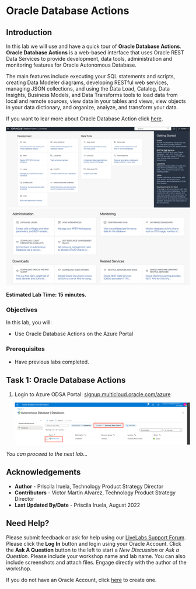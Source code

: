 # Oracle Database Actions

## Introduction

In this lab we will use and have a quick tour of **Oracle Database Actions**. 
**Oracle Database Actions** is a web-based interface that uses Oracle REST Data Services to provide development, data tools, administration and monitoring features for Oracle Autonomous Database.

The main features include executing your SQL statements and scripts, creating Data Modeler diagrams, developing RESTful web services, managing JSON collections, and using the Data Load, Catalog, Data Insights, Business Models, and Data Transforms tools to load data from local and remote sources, view data in your tables and views, view objects in your data dictionary, and organize, analyze, and transform your data.

If you want to lear more about Oracle Database Action click [here](https://docs.oracle.com/en/database/oracle/sql-developer-web/sdwad/about-sdw.html#GUID-AF7601F9-7713-4ECC-8EC9-FB0296002C69).

![DB Action Development Dashboard](./images/task1/db-actions-development.png)
![DB Action Administration Dashboard](./images/task1/db-actions-administration.png)


**Estimated Lab Time: 15 minutes.**

### Objectives

In this lab, you will:

* Use Oracle Database Actions on the Azure Portal

### Prerequisites

* Have previous labs completed.


## Task 1: Oracle Database Actions

1. Login to Azure ODSA Portal: [signup.multicloud.oracle.com/azure](https://signup.multicloud.oracle.com/azure)

    ![ODSA Portal Dashboard](./images/task1/adb-created.png)



*You can proceed to the next lab…*

## Acknowledgements
* **Author** - Priscila Iruela, Technology Product Strategy Director
* **Contributors** - Victor Martin Alvarez, Technology Product Strategy Director
* **Last Updated By/Date** - Priscila Iruela, August 2022

## Need Help?
Please submit feedback or ask for help using our [LiveLabs Support Forum](https://community.oracle.com/tech/developers/categories/livelabsdiscussions). Please click the **Log In** button and login using your Oracle Account. Click the **Ask A Question** button to the left to start a *New Discussion* or *Ask a Question*.  Please include your workshop name and lab name.  You can also include screenshots and attach files.  Engage directly with the author of the workshop.

If you do not have an Oracle Account, click [here](https://profile.oracle.com/myprofile/account/create-account.jspx) to create one.
